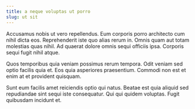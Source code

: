 ```yaml
---
title: a neque voluptas ut porro
slug: ut sit
---
```


Accusamus nobis ut vero repellendus. Eum corporis porro architecto cum nihil dicta eos. Reprehenderit iste quo alias rerum in. Omnis quam aut totam molestias quas nihil. Ad quaerat dolore omnis sequi officiis ipsa. Corporis sequi fugit nihil atque.

Quos temporibus quia veniam possimus rerum tempora. Odit veniam sed optio facilis quia et. Eos quia asperiores praesentium. Commodi non est et enim at et provident quisquam.

Sunt eum facilis amet reiciendis optio qui natus. Beatae est quia aliquid sed repudiandae sint sequi iste consequatur. Qui qui quidem voluptas. Fugit quibusdam incidunt et.

